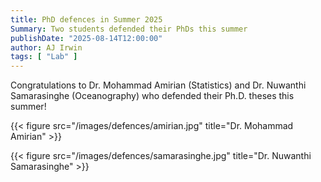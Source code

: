 ```yaml
---
title: PhD defences in Summer 2025
Summary: Two students defended their PhDs this summer
publishDate: "2025-08-14T12:00:00"
author: AJ Irwin
tags: [ "Lab" ]
---
```


Congratulations to Dr. Mohammad Amirian (Statistics) and Dr. Nuwanthi Samarasinghe (Oceanography) who defended their Ph.D. theses this summer!

{{< figure src="/images/defences/amirian.jpg" title="Dr. Mohammad Amirian" >}}

{{< figure src="/images/defences/samarasinghe.jpg" title="Dr. Nuwanthi Samarasinghe" >}}



